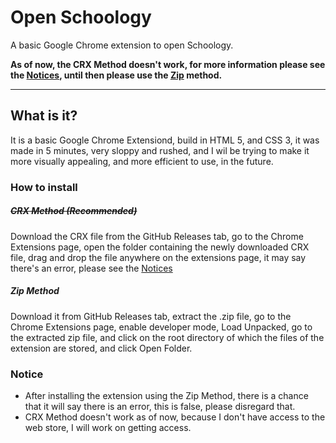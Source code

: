 # Open Schoology
A basic Google Chrome extension to open Schoology.

**As of now, the CRX Method doesn't work, for more information please see the [Notices](#notice), until then please use the [Zip](#zip-method) method.**

---

## What is it?
It is a basic Google Chrome Extensiond, build in HTML 5, and CSS 3, it was made in 5 minutes, very sloppy and rushed, and I wil be trying to make it more visually appealing, and more efficient to use, in the future.


### How to install
##### ~~CRX Method (Recommended)~~
Download the CRX file from the GitHub Releases tab, go to the Chrome Extensions page, open the folder containing the newly downloaded CRX file, drag and drop the file anywhere on the extensions page, it may say there's an error, please see the [Notices](#notice)
##### Zip Method
Download it from GitHub Releases tab, extract the .zip file, go to the Chrome Extensions page, enable developer mode, Load Unpacked, go to the extracted zip file, and click on the root directory of which the files of the extension are stored, and click Open Folder.

### Notice
- After installing the extension using the Zip Method, there is a chance that it will say there is an error, this is false, please disregard that.
- CRX Method doesn't work as of now, because I don't have access to the web store, I will work on getting access.
